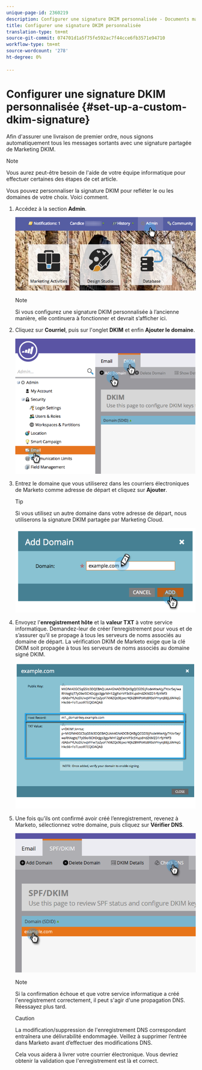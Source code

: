 ```yaml
---
unique-page-id: 2360219
description: Configurer une signature DKIM personnalisée - Documents marketing - Documentation du produit
title: Configurer une signature DKIM personnalisée
translation-type: tm+mt
source-git-commit: 074701d1a5f75fe592ac7f44cce6fb3571e94710
workflow-type: tm+mt
source-wordcount: '278'
ht-degree: 0%

---
```



# Configurer une signature DKIM personnalisée {#set-up-a-custom-dkim-signature}

Afin d&#39;assurer une livraison de premier ordre, nous signons automatiquement tous les messages sortants avec une signature partagée de Marketing DKIM.

>[!NOTE]
>
>Vous aurez peut-être besoin de l&#39;aide de votre équipe informatique pour effectuer certaines des étapes de cet article.

Vous pouvez personnaliser la signature DKIM pour refléter le ou les domaines de votre choix. Voici comment.

1. Accédez à la section **Admin**.

   ![](assets/adminhand.png)

   >[!NOTE]
   >
   >Si vous configurez une signature DKIM personnalisée à l’ancienne manière, elle continuera à fonctionner et devrait s’afficher ici.

1. Cliquez sur **Courriel**, puis sur l&#39;onglet **DKIM** et enfin **Ajouter le domaine**.

   ![](assets/image2014-9-18-15-3a39-3a30.png)

1. Entrez le domaine que vous utiliserez dans les courriers électroniques de Marketo comme adresse de départ et cliquez sur **Ajouter**.

   >[!TIP]
   >
   >Si vous utilisez un autre domaine dans votre adresse de départ, nous utiliserons la signature DKIM partagée par Marketing Cloud.

   ![](assets/image2014-9-18-15-3a40-3a28.png)

1. Envoyez l&#39;**enregistrement hôte** et la **valeur TXT** à votre service informatique. Demandez-leur de créer l’enregistrement pour vous et de s’assurer qu’il se propage à tous les serveurs de noms associés au domaine de départ. La vérification DKIM de Marketo exige que la clé DKIM soit propagée à tous les serveurs de noms associés au domaine signé DKIM.

   ![](assets/image2014-9-18-15-3a40-3a44.png)

1. Une fois qu’ils ont confirmé avoir créé l’enregistrement, revenez à Marketo, sélectionnez votre domaine, puis cliquez sur **Vérifier DNS**.

   ![](assets/check.png)

   >[!NOTE]
   >
   >Si la confirmation échoue et que votre service informatique a créé l&#39;enregistrement correctement, il peut s&#39;agir d&#39;une propagation DNS. Réessayez plus tard.

   >[!CAUTION]
   >
   >La modification/suppression de l&#39;enregistrement DNS correspondant entraînera une délivrabilité endommagée. Veillez à supprimer l’entrée dans Marketo avant d’effectuer des modifications DNS.

   Cela vous aidera à livrer votre courrier électronique. Vous devriez obtenir la validation que l&#39;enregistrement est là et correct.
